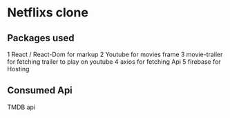 # Netflixs clone 

## Packages used 
 1 React / React-Dom for markup
 2 Youtube for movies frame 
 3 movie-trailer for fetching trailer to play on youtube
 4 axios for fetching Api 
 5 firebase for Hosting 


## Consumed Api 
 TMDB api 
